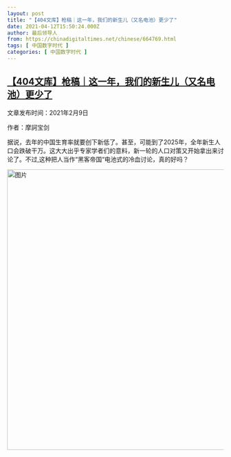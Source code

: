 ```yaml
---
layout: post
title: "【404文库】枪稿｜这一年，我们的新生儿（又名电池）更少了"
date: 2021-04-12T15:50:24.000Z
author: 最后领导人
from: https://chinadigitaltimes.net/chinese/664769.html
tags: [ 中国数字时代 ]
categories: [ 中国数字时代 ]
---
```

<!--1618242624000-->
[【404文库】枪稿｜这一年，我们的新生儿（又名电池）更少了](https://chinadigitaltimes.net/chinese/664769.html)
------

<div>
<p>文章发布时间：2021年2月9日</p><p>作者：摩訶宝剑</p><p>据说，去年的中国生育率就要创下新低了。甚至，可能到了2025年，全年新生人口会跌破干万。这大大出乎专家学者们的意料，新一轮的人口对策又开始拿出来讨论了。不过,这种把人当作“黑客帝国“电池式的冷血讨论，真的好吗？</p><p><img src="https://chinadigitaltimes.net/chinese/files/2021/04/image-1618242449702.png" alt="图片" class="aligncenter" width="650" /></p>
</div>
